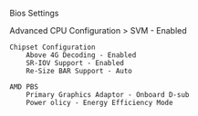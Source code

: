 Bios Settings

Advanced
    CPU Configuration > SVM - Enabled

    Chipset Configuration
        Above 4G Decoding - Enabled
        SR-IOV Support - Enabled
        Re-Size BAR Support - Auto

    AMD PBS
        Primary Graphics Adaptor - Onboard D-sub
        Power olicy - Energy Efficiency Mode